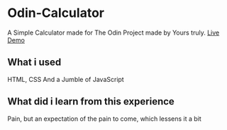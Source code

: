 # Odin-Calculator

A Simple Calculator made for The Odin Project made by Yours truly. [Live Demo](loyalistxx.github,io/Odin-Calculator/)

## What i used

HTML, CSS And a Jumble of JavaScript

## What did i learn from this experience

Pain, but an expectation of the pain to come, which lessens it a bit

